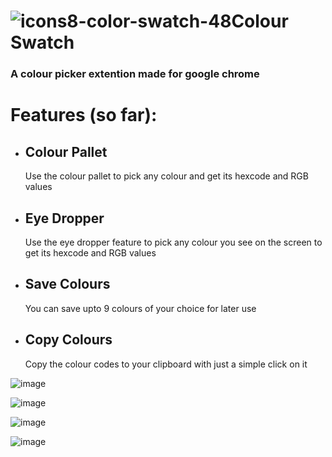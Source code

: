 # ![icons8-color-swatch-48](https://user-images.githubusercontent.com/94288311/212559326-ed100007-f867-4efd-afee-c509be1c37ed.png)Colour Swatch
### A colour picker extention made for google chrome

# Features (so far):
- ## Colour Pallet
	Use the colour pallet to pick any colour and get its hexcode and RGB values
- ## Eye Dropper
	Use the eye dropper feature to pick any colour you see on the screen to get its hexcode and RGB values
- ## Save Colours
	You can save upto 9 colours of your choice for later use 
- ## Copy Colours
	Copy the colour codes to your clipboard with just a simple click on it

![image](https://user-images.githubusercontent.com/94288311/212560523-33fc7c90-0d5d-49a5-a5dc-1431af4a2854.png)

![image](https://user-images.githubusercontent.com/94288311/212644635-d6469d71-700c-43ff-a856-9407c3f765f2.png)

![image](https://user-images.githubusercontent.com/94288311/212644715-f13c0249-4262-4b51-9bda-f29dae3d939e.png)

![image](https://user-images.githubusercontent.com/94288311/212644855-62081d9b-02a4-4e6c-b3e2-6670cf71fed6.png)


